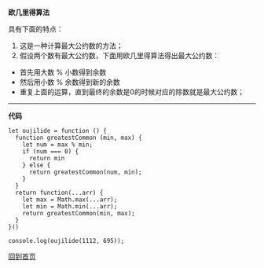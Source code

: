 **欧几里得算法**

具有下面的特点：
1. 这是一种计算最大公约数的方法；
2. 假设两个数有最大公约数，下面用欧几里得算法得出最大公约数：
* 首先用大数 % 小数得到余数
* 然后用小数 % 余数得到新的余数
* 重复上面的运算，直到最终的余数是0的时候对应的除数就是最大公约数；
***

**代码**
```
let oujilide = function () {
  function greatestCommon (min, max) {
    let num = max % min;
    if (num === 0) {
      return min
    } else {
      return greatestCommon(num, min);
    }
  }
  return function(...arr) {
    let max = Math.max(...arr);
    let min = Math.min(...arr);
    return greatestCommon(min, max);
  }
}()

console.log(oujilide(1112, 695));
```
[回到首页](https://github.com/tfeng-use/algorithm-js/blob/master/README.md)